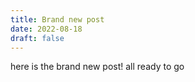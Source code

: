 ```yaml
---
title: Brand new post
date: 2022-08-18
draft: false
---
```

here is the brand new post! all ready to go